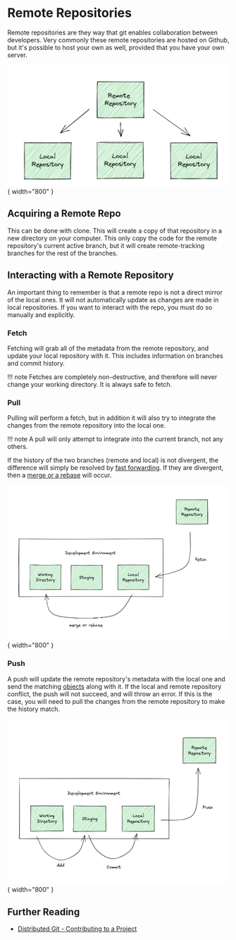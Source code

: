 # Remote Repositories

Remote repositories are they way that git enables collaboration between developers. Very commonly these remote repositories are hosted on Github, but it's possible to host your own as well, provided that you have your own server.

![Image](../../assets/git/distributed.png){ width="800" }

## Acquiring a Remote Repo

This can be done with clone. This will create a copy of that repository in a new directory on your computer. This only copy the code for the remote repository's current active branch, but it will create remote-tracking branches for the rest of the branches.

<!--TODO: image-->

## Interacting with a Remote Repository

An important thing to remember is that a remote repo is not a direct mirror of the local ones. It will not automatically update as changes are made in local repositories. If you want to interact with the repo, you must do so manually and explicitly.

### Fetch

Fetching will grab all of the metadata from the remote repository, and update your local repository with it. This includes information on branches and commit history.

<!--prettier-ignore-->
!!! note
    Fetches are completely non-destructive, and therefore will never change your working directory. It is always safe to fetch.

### Pull

Pulling will perform a fetch, but in addition it will also try to integrate the changes from the remote repository into the local one.

<!--prettier-ignore-->
!!! note
    A pull will only attempt to integrate into the current branch, not any others.

If the history of the two branches (remote and local) is not divergent, the difference will simply be resolved by [fast forwarding](https://stackoverflow.com/questions/29673869/what-is-git-fast-forwarding). If they are divergent, then a [merge or a rebase](./merging.md) will occur.

![Image](../../assets/git/pull.png){ width="800" }

### Push

A push will update the remote repository's metadata with the local one and send the matching [objects](https://git-scm.com/book/en/v2/Git-Internals-Git-Objects) along with it. If the local and remote repository conflict, the push will not succeed, and will throw an error. If this is the case, you will need to pull the changes from the remote repository to make the history match.

![Image](../../assets/git/push.png){ width="800" }

## Further Reading

-   [Distributed Git - Contributing to a Project](https://git-scm.com/book/en/v2/Distributed-Git-Contributing-to-a-Project)
